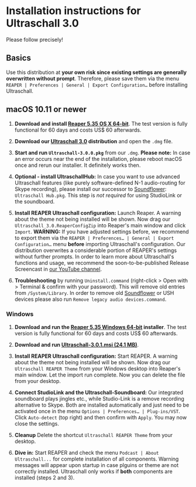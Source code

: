 # Installation instructions for Ultraschall 3.0
Please follow precisely!


## Basics

Use this distribution at **your own risk since existing settings are generally overwritten without prompt**. Therefore, please save them via the menu `REAPER | Preferences | General | Export Configuration…` before installing Ultraschall.

## macOS 10.11 or newer

1. **Download and install [Reaper 5.35 OS X 64-bit](http://www.reaper.fm/download.php)**. The test version is fully functional for 60 days and costs US$ 60 afterwards.

2. **Download our [Ultraschall 3.0](http://url.ultraschall-podcast.de/us30) distribution** and open the `.dmg` file.

3. **Start and run `Ultraschall-3.0.0.pkg`** from our `.dmg`. **Please note:** In case an error occurs near the end of the installation, please reboot macOS once and rerun our installer. It definitely works then.

4. **Optional - install UltraschallHub:** In case you want to use advanced Ultraschall features (like purely software-defined N-1 audio-routing for Skype recording), please install our successor to [Soundflower](https://rogueamoeba.com/freebies/soundflower/): `Ultraschall Hub.pkg`. This step is *not required* for using StudioLink or the soundboard.

5. **Install REAPER Ultraschall configuration:** Launch Reaper. A warning about the theme not being installed will be shown. Now drag our `Ultraschall_3.0.ReaperConfigZip` into Reaper's main window and click `Import`. **WARNING:** If you have adjusted settings before, we recommend to export them via the `REAPER | Preferences… | General | Export Configuration…` menu **before** importing Ultraschall's configuration. Our distribution overwrites a considerable portion of REAPER's settings  without further prompts.
In order to learn more about Ultraschall's functions and usage, we recommend the soon-to-be-published Release Screencast in [our YouTube channel](https://www.youtube.com/playlist?list=PLrHlJxVCzpcUF8e0pbt60uSK26JNxbFzG).

7. **Troubleshooting** by running `Uninstall.command` (right-click > Open with > Terminal & confirm with your password). This will remove old entries from `/System/Library`. In order to remove old [Soundflower](https://rogueamoeba.com/freebies/soundflower/) or USH devices please also run `Remove legacy audio devices.command`.


### Windows

1. **Download and run the [Reaper 5.35 Windows 64-bit](http://www.reaper.fm/download.php) installer**. The test version is fully functional for 60 days and costs US$ 60 afterwards.

2. **Download and run [Ultraschall-3.0.1.msi (24.1 MB)](http://url.ultraschall-podcast.de/us30win)**.

3. **Install REAPER Ultraschall configuration:** Start REAPER. A warning about the theme not being installed will be shown. Now drag our `Ultraschall REAPER Theme` from your Windows desktop into Reaper's main window. Let the import run complete. Now you can delete the file from your desktop.

4. **Connect StudioLink and the Ultraschall-Soundboard:** Our integrated soundboard plays jingles etc., while Studio-Link is a remove recording alternative to Skype. Both are installed automatically and just need to be activated once in the menu `Options | Preferences… | Plug-ins/VST`. Click `Auto-detect` (top right) and then confirm with `Apply`. You may now close the settings.

5. **Cleanup** Delete the shortcut `Ultraschall REAPER Theme` from your desktop.

6. **Dive in:** Start REAPER and check the menu `Podcast | About Ultraschall...` for complete installation of all components. Warning messages will appear upon startup in case plguins or theme are not correctly installed. Ultraschall only works if **both** components are installed (steps 2 and 3).


